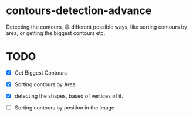 # contours-detection-advance
Detecting the contours, 😃  different possible ways, like sorting contours by area, or getting the biggest contours etc.

# TODO

- [x] Get Biggest Contours

- [x] Sorting contours by Area

- [x] detecting the shapes, based of vertices of it. 

- [ ] Sorting contours by position in the image

